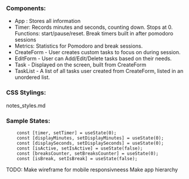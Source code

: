 ### Components:

- App : Stores all information
- Timer: Records minutes and seconds, counting down. Stops at 0. Functions: start/pause/reset. Break timers built in after pomodoro sessions
- Metrics: Statistics for Pomodoro and break sessions.
- CreateForm - User creates custom tasks to focus on during session.
- EditForm - User can Add/Edit/Delete tasks based on their needs.
- Task - Displayed on the screen, built from CreateForm
- TaskList - A list of all tasks user created from CreateForm, listed in an unordered list.

### CSS Stylings:

notes_styles.md

### Sample States:

```
	const [timer, setTimer] = useState(0);
	const [displayMinutes, setDisplayMinutes] = useState(0);
	const [displaySeconds, setDisplaySeconds] = useState(0);
	const [isActive, setIsActive] = useState(false);
	const [breaksCounter, setBreaksCounter] = useState(0);
	const [isBreak, setIsBreak] = useState(false);
```

TODO:
Make wireframe for mobile responsivneess
Make app hierarchy
